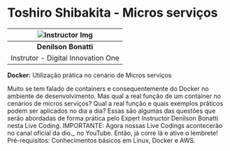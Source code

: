# Toshiro Shibakita - Micros serviços

| ![Instructor Img](https://avatars.githubusercontent.com/u/19753377?v=4) |
| :----------------------------------------------------------: |
|                     **Denilson Bonatti**                     |
|              Instrutor - Digital Innovation One              |

**Docker:** Utilização prática no cenário de Micros serviços

Muito se tem falado de containers e consequentemente do Docker no ambiente de desenvolvimento. Mas qual a real função de um container no cenários de micros serviços? Qual a real função e quais exemplos práticos podem ser aplicados no dia a dia? Essas são algumas das questões que serão abordadas de forma prática pelo Expert Instructor Denilson Bonatti nesta Live Coding. IMPORTANTE: Agora nossas Live Codings acontecerão no canal oficial da dio._ no YouTube. Então, já corre lá e ative o lembrete! Pré-requisitos: Conhecimentos básicos em Linux, Docker e AWS.
